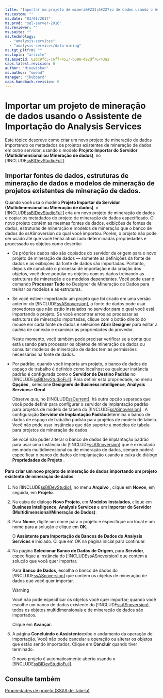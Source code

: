 ```yaml
---
title: "Importar um projeto de minera&#231;&#227;o de dados usando o Assistente de Importa&#231;&#227;o do Analysis Services | Microsoft Docs"
ms.custom: ""
ms.date: "03/01/2017"
ms.prod: "sql-server-2016"
ms.reviewer: ""
ms.suite: ""
ms.technology: 
  - "analysis-services"
  - "analysis-services/data-mining"
ms.tgt_pltfrm: ""
ms.topic: "article"
ms.assetid: 62bc9fc5-c6ff-4517-b598-d92df76743a2
caps.latest.revision: 6
author: "Minewiskan"
ms.author: "owend"
manager: "jhubbard"
caps.handback.revision: 6
---
```

# Importar um projeto de minera&#231;&#227;o de dados usando o Assistente de Importa&#231;&#227;o do Analysis Services
  Este tópico descreve como criar um novo projeto de mineração de dados importando os metadados de projetos existentes de mineração de dados em outro servidor, usando o modelo **Projeto Importar do Servidor (Multidimensional ou Mineração de dados)**, no [!INCLUDE[ssBIDevStudioFull](../../includes/ssbidevstudiofull-md.md)].  
  
## Importar fontes de dados, estruturas de mineração de dados e modelos de mineração de projetos existentes de mineração de dados.  
 Quando você usa o modelo **Projeto Importar do Servidor (Multidimensional ou Mineração de dados)**, o [!INCLUDE[ssBIDevStudioFull](../../includes/ssbidevstudiofull-md.md)] cria um novo projeto de mineração de dados e copiar os metadados do projeto de mineração de dados especificado. O novo projeto contém as mesmas fontes de dados, exibições de fontes de dados, estruturas de mineração e modelos de mineração que o banco de dados do ssASnoversion do qual você importou. Porém, o projeto não pode ser usado até que você tenha atualizado determinadas propriedades e processado os objetos como descrito:  
  
-   Os próprios dados não são copiados do servidor de origem para o novo projeto de mineração de dados — somente as definições da fonte de dados e as exibições da fonte de dados são importadas. Portanto, depois de concluído o processo de importação e da criação dos objetos, você deve popular os objetos com os dados treinando as estruturas de mineração e os modelos dependentes. Você pode usar o comando **Processar Tudo** no Designer de Mineração de Dados para treinar os modelos e as estruturas.  
  
-   Se você estiver importando um projeto que foi criado em uma versão anterior do [!INCLUDE[ssASnoversion](../../includes/ssasnoversion-md.md)], a fonte de dados pode usar provedores que não estão instalados no servidor para o qual você está importando o projeto. Se você encontrar erros ao processar as estruturas de mineração importadas, clique com o botão direito do mouse em cada fonte de dados e selecione **Abrir Designer** para editar a cadeia de conexão e examinar as propriedades do provedor.  
  
     Neste momento, você também pode precisar verificar se a conta que está usando para processar os objetos de mineração de dados ou consultar modelos de mineração de dados tem as permissões necessárias na fonte de dados.  
  
-   Por padrão, quando você importa um projeto, o banco de dados de espaço de trabalho é definido como localhost ou qualquer instância padrão é configurada como o **Servidor de Destino Padrão** no [!INCLUDE[ssBIDevStudioFull](../../includes/ssbidevstudiofull-md.md)]. Para definir esta propriedade, no menu **Opções** , selecione **Designers de Business intelligence**, **Analysis Services**e **Geral**.  
  
     Observe que, no [!INCLUDE[ssCurrent](../../includes/sscurrent-md.md)], há outra opção separada que você pode definir para configurar o servidor de implantação padrão para projetos de modelo de tabela do [!INCLUDE[ssASnoversion](../../includes/ssasnoversion-md.md)] . A configuração **Servidor de Implantação Padrão**determina o banco de dados de espaço de trabalho padrão para projetos de modelo de tabela. Você não pode usar instâncias que dão suporte a modelos de tabela para projetos de mineração de dados  
  
     Se você não puder alterar o banco de dados de implantação padrão para usar uma instância do [!INCLUDE[ssASnoversion](../../includes/ssasnoversion-md.md)] que é executada em modo multidimensional ou de mineração de dados, sempre poderá especificar o banco de dados de implantação usando a caixa de diálogo **Propriedades do Projeto** .  
  
#### Para criar um novo projeto de mineração de dados importando um projeto existente de mineração de dados  
  
1.  No [!INCLUDE[ssBIDevStudio](../../includes/ssbidevstudio-md.md)], no menu **Arquivo** , clique em **Novo**e, em seguida, em **Projeto**.  
  
2.  Na caixa de diálogo **Novo Projeto**, em **Modelos Instalados**, clique em **Business Intelligence**, **Analysis Services** e em **Importar do Servidor (Multidimensional/Mineração de Dados)**.  
  
3.  Para **Nome**, digite um nome para o projeto e especifique um local e um nome para a solução e clique em **OK**.  
  
     O **Assistente para Importação de Bancos de Dados do Analysis Services** é iniciado. Clique em OK na página inicial para continuar.  
  
4.  Na página **Selecionar Banco de Dados de Origem**, para **Servidor**, especifique a instância do [!INCLUDE[ssASnoversion](../../includes/ssasnoversion-md.md)] que contém a solução que você quer importar.  
  
     Para **Banco de Dados**, escolha o banco de dados do [!INCLUDE[ssASnoversion](../../includes/ssasnoversion-md.md)] que contém os objetos de mineração de dados que você quer importar.  
  
    > [!WARNING]  
    >  Você não pode especificar os objetos você quer importar; quando você escolhe um banco de dados existente do [!INCLUDE[ssASnoversion](../../includes/ssasnoversion-md.md)], todos os objetos multidimensionais e de mineração de dados são importados.  
  
     Clique em **Avançar**.  
  
5.  A página **Concluindo o Assistente**exibe o andamento da operação de importação. Você não pode cancelar a operação ou alterar os objetos que estão sendo importados. Clique em **Concluir** quando tiver terminado.  
  
     O novo projeto é automaticamente aberto usando o [!INCLUDE[ssBIDevStudioFull](../../includes/ssbidevstudiofull-md.md)].  
  
## Consulte também  
 [Propriedades de projeto &#40;SSAS de Tabela&#41;](../../analysis-services/tabular-models/project-properties-ssas-tabular.md)  
  
  